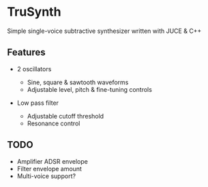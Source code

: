 # TruSynth
Simple single-voice subtractive synthesizer written with JUCE &amp; C++

## Features
- 2 oscillators
  - Sine, square & sawtooth waveforms
  - Adjustable level, pitch & fine-tuning controls
  
- Low pass filter
  - Adjustable cutoff threshold
  - Resonance control

## TODO
- Amplifier ADSR envelope
- Filter envelope amount
- Multi-voice support?
